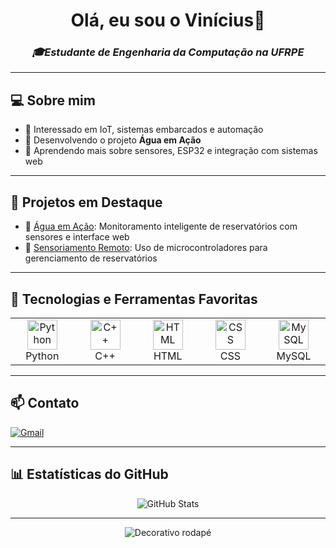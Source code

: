 <h1 align="center">Olá, eu sou o Vinícius👋</h1>

<h3 align="center"><i>🎓Estudante de Engenharia da Computação na UFRPE</i></h3>
<!---
<p align="center">
  <strong>🎓 Estudante de Engenharia da Computação na UFRPE</strong>
</p>
--->

---

## 💻 Sobre mim

- 🧩 Interessado em IoT, sistemas embarcados e automação  
- 🚀 Desenvolvendo o projeto **Água em Ação**  
- 🌱 Aprendendo mais sobre sensores, ESP32 e integração com sistemas web

---

## 🔨 Projetos em Destaque

- 🔧 [Água em Ação](https://github.com/seu-usuario/agua-em-acao): Monitoramento inteligente de reservatórios com sensores e interface web  
- 📡 [Sensoriamento Remoto](https://github.com/viniciusrodriguess1/Sensoriamento-Remoto): Uso de microcontroladores para gerenciamento de reservatórios

---

## 🚀 Tecnologias e Ferramentas Favoritas

<table>
  <tr>
    <td align="center" width="96">
      <img src="https://cdn.jsdelivr.net/gh/devicons/devicon/icons/python/python-original.svg" width="48" height="48" alt="Python" />
      <br>Python
    </td>
    <td align="center" width="96">
      <img src="https://cdn.jsdelivr.net/gh/devicons/devicon/icons/cplusplus/cplusplus-original.svg" width="48" height="48" alt="C++" />
      <br>C++
    </td>
    <td align="center" width="96">
      <img src="https://cdn.jsdelivr.net/gh/devicons/devicon/icons/html5/html5-original.svg" width="48" height="48" alt="HTML" />
      <br>HTML
    </td>
    <td align="center" width="96">
      <img src="https://cdn.jsdelivr.net/gh/devicons/devicon/icons/css3/css3-original.svg" width="48" height="48" alt="CSS" />
      <br>CSS
    </td>
    <td align="center" width="96">
      <img src="https://cdn.jsdelivr.net/gh/devicons/devicon/icons/mysql/mysql-original.svg" width="48" height="48" alt="MySQL" />
      <br>MySQL
    </td>
  </tr>
</table>

---

## 📫 Contato

[![Gmail](https://img.shields.io/badge/Gmail-D14836?style=for-the-badge&logo=gmail&logoColor=white)](mailto:viniciusrodrigues1108@gmail.com)

---

## 📊 Estatísticas do GitHub

<p align="center">
  <img src="https://github-readme-stats.vercel.app/api?username=viniciusrodriguess1&show_icons=true&theme=radical" alt="GitHub Stats"/>
</p>

---

<p align="center">
  <img src="https://raw.githubusercontent.com/mayhemantt/mayhemantt/Update/svg/Bottom.svg" alt="Decorativo rodapé" />
</p>
